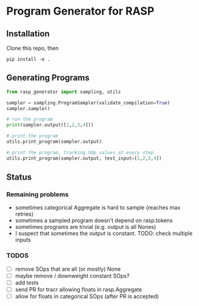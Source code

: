 # Program Generator for RASP
## Installation
Clone this repo, then
```
pip install -e .
```

## Generating Programs

```python
from rasp_generator import sampling, utils

sampler = sampling.ProgramSampler(validate_compilation=True)
sampler.sample()

# run the program
print(sampler.output([1,2,3,4]))

# print the program
utils.print_program(sampler.output)

# print the program, tracking SOp values at every step
utils.print_program(sampler.output, test_input=[1,2,3,4])
```


## Status
### Remaining problems
- sometimes categorical Aggregate is hard to sample (reaches max retries)
- sometimes a sampled program doesn't depend on rasp.tokens
- sometimes programs are trivial (e.g. output is all Nones)
- I suspect that sometimes the output is constant. TODO: check multiple inputs


### TODOS
- [ ] remove SOps that are all (or mostly) None
- [ ] maybe remove / downweight constant SOps?
- [ ] add tests
- [ ] send PR for tracr allowing floats in rasp.Aggregate
- [ ] allow for floats in categorical SOps (after PR is accepted)